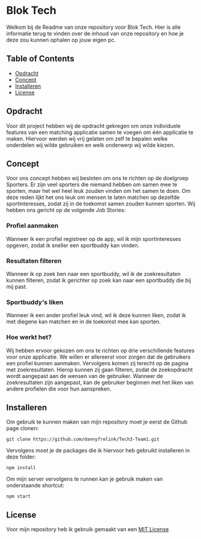 # Blok Tech

Welkom bij de Readme van onze repository voor Blok Tech. Hier is alle informatie terug te vinden over de inhoud van onze repository en hoe je deze zou kunnen ophalen op jouw eigen pc.

## Table of Contents
* [Opdracht](#opdracht)
* [Concept](#concept)
* [Installeren](#installeren)
* [License](#license)

## Opdracht
Voor dit project hebben wij de opdracht gekregen om onze individuele features van een matching applicatie samen te voegen om één applicatie te maken. Hiervoor werden wij vrij gelaten om zelf te bepalen welke onderdelen wij wilde gebruiken en welk onderwerp wij wilde kiezen.

## Concept

Voor ons concept hebben wij besloten om ons te richten op de doelgroep Sporters. Er zijn veel sporters die niemand hebben om samen mee te sporten, maar het wel heel leuk zouden vinden om het samen te doen. Om deze reden lijkt het ons leuk om mensen te laten matchen op dezelfde sportinteresses, zodat zij in de toekomst samen zouden kunnen sporten. Wij hebben ons gericht op de volgende Job Stories:

### Profiel aanmaken
Wanneer ik een profiel registreer op de app, wil ik mijn sportinteresses opgeven, zodat ik sneller een sportbuddy kan vinden.

### Resultaten filteren
Wanneer ik op zoek ben naar een sportbuddy, wil ik de zoekresultaten kunnen filteren, zodat ik gerichter op zoek kan naar een sportbuddy die bij mij past.

### Sportbuddy's liken
Wanneer ik een ander profiel leuk vind, wil ik deze kunnen liken, zodat ik met diegene kan matchen en in de toekomst mee kan sporten.

### Hoe werkt het?

Wij hebben ervoor gekozen om ons te richten op drie verschillende features voor onze applicatie. We willen er allereerst voor zorgen dat de gebruikers een profiel kunnen aanmaken. Vervolgens komen zij terecht op de pagina met zoekresultaten. Hierop kunnen zij gaan filteren, zodat de zoekopdracht wordt aangepast aan de wensen van de gebruiker. Wanneer de zoekresultaten zijn aangepast, kan de gebruiker beginnen met het liken van andere profielen die voor hun aanspreken.

## Installeren
Om gebruik te kunnen maken van mijn repository moet je eerst de Github page clonen:
```
git clone https://github.com/dannyfrelink/Tech3-Team1.git
```

Vervolgens moet je de packages die ik hiervoor heb gebruikt installeren in deze folder:
```
npm install
```

Om mijn server vervolgens te runnen kan je gebruik maken van onderstaande shortcut:
```
npm start
```

## License
Voor mijn repository heb ik gebruik gemaakt van een [MIT License](https://github.com/dannyfrelink/Blok-Tech/blob/main/LICENSE)